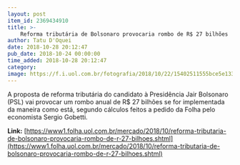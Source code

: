 ```yaml
---
layout: post
item_id: 2369434910
title: >-
    Reforma tributária de Bolsonaro provocaria rombo de R$ 27 bilhões
author: Tatu D'Oquei
date: 2018-10-28 20:12:47
pub_date: 2018-10-24 00:00:00
time_added: 2018-10-28 20:12:47
category: 
image: https://f.i.uol.com.br/fotografia/2018/10/22/15402511555bce5e133ed1b_1540251155_3x2_rt.jpg
---
```


A proposta de reforma tributária do candidato à Presidência Jair Bolsonaro (PSL) vai provocar um rombo anual de R$ 27 bilhões se for implementada da maneira como está, segundo cálculos feitos a pedido da Folha pelo economista Sergio Gobetti.

**Link:** [https://www1.folha.uol.com.br/mercado/2018/10/reforma-tributaria-de-bolsonaro-provocaria-rombo-de-r-27-bilhoes.shtml](https://www1.folha.uol.com.br/mercado/2018/10/reforma-tributaria-de-bolsonaro-provocaria-rombo-de-r-27-bilhoes.shtml)

